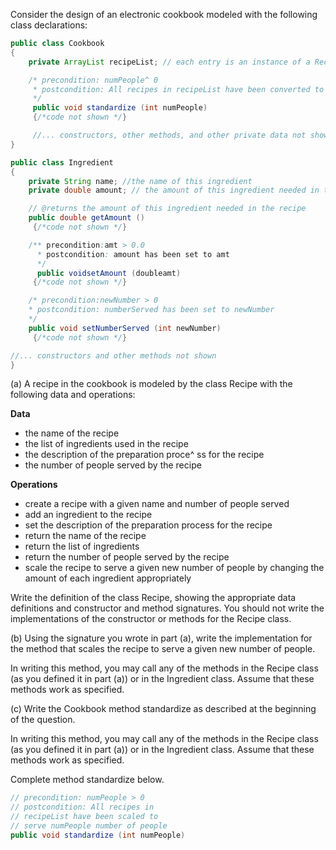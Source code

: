 Consider the design of an electronic cookbook modeled with the following class declarations: 

```java
public class Cookbook 
{
    private ArrayList recipeList; // each entry is an instance of a Recipe representing one recipe in the cookbook

    /* precondition: numPeople^ 0 
     * postcondition: All recipes in recipeList have been converted to serve numPeople number of people
     */
     public void standardize (int numPeople) 
     {/*code not shown */}

     //... constructors, other methods, and other private data not shown  
}

public class Ingredient 
{
    private String name; //the name of this ingredient 
    private double amount; // the amount of this ingredient needed in the recipe 

    // @returns the amount of this ingredient needed in the recipe 
    public double getAmount () 
     {/*code not shown */}

    /** precondition:amt > 0.0 
      * postcondition: amount has been set to amt
      */
      public voidsetAmount (doubleamt) 
     {/*code not shown */}

    /* precondition:newNumber > 0
    * postcondition: numberServed has been set to newNumber 
    */
    public void setNumberServed (int newNumber) 
     {/*code not shown */}

//... constructors and other methods not shown 
}
```

(a) A recipe in the cookbook is modeled by the class Recipe with the following data and operations: 

**Data**
* the name of the recipe 
* the list of ingredients used in the recipe 
* the description of the preparation proce^ ss for the recipe 
* the number of people served by the recipe 

**Operations**
* create a recipe with a given name and number of people served 
* add an ingredient to the recipe 
* set the description of the preparation process for the recipe 
* return the name of the recipe 
* return the list of ingredients 
* return the number of people served by the recipe 
* scale the recipe to serve a given new number of people by changing the amount of each ingredient appropriately 

Write the definition of the class Recipe, showing the appropriate data definitions and constructor and method signatures. You should not write the implementations of the constructor or methods for the Recipe class. 

(b) Using the signature you wrote in part (a), write the implementation for the method that scales the recipe to serve a given new number of people. 

In writing this method, you may call any of the methods in the Recipe class (as you defined it in part (a)) or in the Ingredient class. Assume that these methods work as specified. 

(c) Write the Cookbook method standardize as described at the beginning of the question. 

In writing this method, you may call any of the methods in the Recipe class (as you defined it in part (a)) or in the Ingredient class. Assume that these methods work as specified. 

Complete method standardize below. 

```java
// precondition: numPeople > 0
// postcondition: All recipes in 
// recipeList have been scaled to 
// serve numPeople number of people  
public void standardize (int numPeople) 
```

